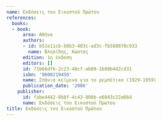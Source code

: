 ```yaml
---
name: Εκδόσεις του Εικοστού Πρώτου
references:
  books:
  - book:
      area: Αθήνα
      authors:
      - id: b51e11cb-b0b3-403c-ad3c-fb588070c933
        name: Βλησίδης, Κώστας
      edition: 1η έκδοση
      editors: []
      id: 71b66df6-2c23-40cf-ab69-1b80b442cd31
      isbn: '9608219450'
      name: Σπάνια κείμενα για το ρεμπέτικο (1929-1959)
      publication_date: '2006'
    publisher:
      id: fabe4442-8b8f-4c43-806b-e6043c22a66d
      name: Εκδόσεις του Εικοστού Πρώτου
title: Εκδόσεις του Εικοστού Πρώτου
---
```


